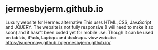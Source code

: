 # jermesbyjerm.github.io
Luxury website for Hermes alternative This uses HTML, CSS, JavaScript and JQUERY. The website is not fully responsive (I will need to make it so soon) and it hasn't been coded yet for mobile use. Though it can be used on tablets, iPads, Laptops and desktops.
view website: https://supermayy.github.io/jermesbyjerm.github.io/
